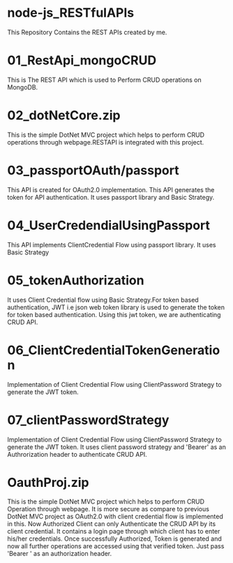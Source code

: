 
# node-js_RESTfulAPIs

This Repository Contains the REST APIs created by me.

# 01_RestApi_mongoCRUD 
This is The REST API which is used to Perform CRUD operations on MongoDB.
 
# 02_dotNetCore.zip
This is the simple DotNet MVC project which helps to perform CRUD operations through webpage.RESTAPI is integrated with this project.

# 03_passportOAuth/passport
This API is created for OAuth2.0 implementation. This API generates the token for API authentication. It uses passport library and Basic Strategy.

# 04_UserCredendialUsingPassport 
This API implements ClientCredential Flow using passport library. It uses Basic Strategy

# 05_tokenAuthorization
It uses Client Credential flow using Basic Strategy.For token based authentication, JWT i.e json web token library is used to generate the token for token based authentication. Using this jwt token, we are authenticating CRUD API.

# 06_ClientCredentialTokenGeneration 
Implementation of Client Credential Flow using ClientPassword Strategy to generate the JWT token.

# 07_clientPasswordStrategy
Implementation of Client Credential Flow using ClientPassword Strategy to generate the JWT token. It uses client password strategy and 'Bearer' as an Authrorization header to authenticate CRUD API.

# OauthProj.zip
This is the simple DotNet MVC project which helps to perform CRUD Operation through webpage. It is more secure as compare to previous DotNet MVC project as OAuth2.0 with client credential flow is implemented in this. Now Authorized Client can only Authenticate the CRUD API by its client credential. It contains a login page through which client has to enter his/her credentials. Once successfully Authorized, Token is generated and now all further operations are accessed using that verified token. Just pass 'Bearer <token>' as an authorization header.

